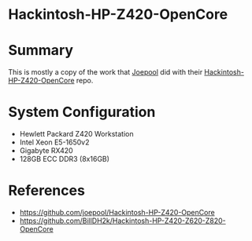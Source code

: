 # Hackintosh-HP-Z420-OpenCore

# Summary

This is mostly a copy of the work that [Joepool](https://github.com/joepool) did with their [Hackintosh-HP-Z420-OpenCore](https://github.com/joepool/Hackintosh-HP-Z420-OpenCore) repo.  

# System Configuration

- Hewlett Packard Z420 Workstation
- Intel Xeon E5-1650v2
- Gigabyte RX420
- 128GB ECC DDR3 (8x16GB)

# References

- https://github.com/joepool/Hackintosh-HP-Z420-OpenCore
- https://github.com/BillDH2k/Hackintosh-HP-Z420-Z620-Z820-OpenCore
